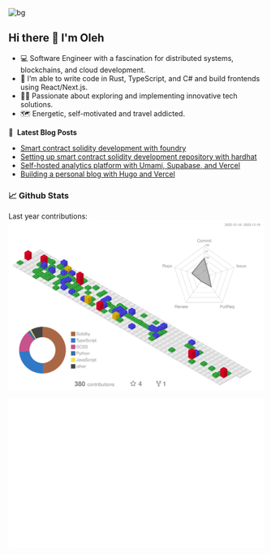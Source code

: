 ![bg](https://olich.me/img/bg_hu6c0f3a2a0715851ab3979be1ad8251c0_1016347_800x0_resize_box_3.png)
## Hi there 👋 I'm Oleh

- 💻 Software Engineer with a fascination for distributed systems, blockchains, and cloud development.
- 🔭 I’m able to write code in Rust, TypeScript, and C# and build frontends using React/Next.js.
- 🧑‍🚀 Passionate about exploring and implementing innovative tech solutions.
- 🗺️ Energetic, self-motivated and travel addicted.


📕 &nbsp;**Latest Blog Posts**
- [Smart contract solidity development with foundry](https://olich.me/post/smart-contract-solidity-development-with-foundry)
- [Setting up smart contract solidity development repository with hardhat](https://olich.me/post/setting-up-smart-contract-solidity-development-repository-with-hardhat/)
- [Self-hosted analytics platform with Umami, Supabase, and Vercel](https://olich.me/post/self-hosted-analytics-platform-with-umami-supabase-and-vercel)
- [Building a personal blog with Hugo and Vercel](https://olich.me/post/building-a-personal-blog-with-hugo-and-vercel/)

### 📈 Github Stats
Last year contributions:
![Contributions by commits](profile-3d-contrib/3d-stats.svg)

![Stats Overview](generated/overview.svg)
<!--
**olich97/olich97** is a ✨ _special_ ✨ repository because its `README.md` (this file) appears on your GitHub profile.

Here are some ideas to get you started:

- 🔭 I’m currently working on ...
- 🌱 I’m currently learning ...
- 👯 I’m looking to collaborate on ...
- 🤔 I’m looking for help with ...
- 💬 Ask me about ...
- 📫 How to reach me: ...
- 😄 Pronouns: ...
- ⚡ Fun fact: ...
-->
